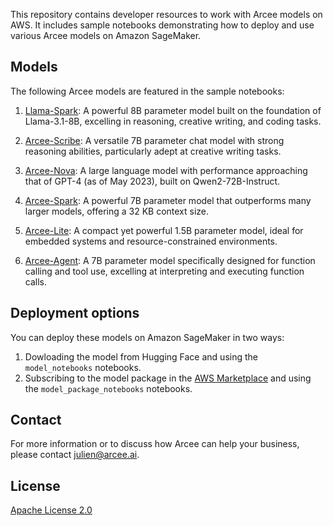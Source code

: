 This repository contains developer resources to work with Arcee models on AWS. It includes sample notebooks demonstrating how to deploy and use various Arcee models on Amazon SageMaker.


## Models

The following Arcee models are featured in the sample notebooks:

1. [Llama-Spark](https://huggingface.co/arcee-ai/Llama-Spark): A powerful 8B parameter model built on the foundation of Llama-3.1-8B, excelling in reasoning, creative writing, and coding tasks.

2. [Arcee-Scribe](https://huggingface.co/arcee-ai/Arcee-Scribe): A versatile 7B parameter chat model with strong reasoning abilities, particularly adept at creative writing tasks.

3. [Arcee-Nova](https://huggingface.co/arcee-ai/Arcee-Nova): A large language model with performance approaching that of GPT-4 (as of May 2023), built on Qwen2-72B-Instruct.

4. [Arcee-Spark](https://huggingface.co/arcee-ai/Arcee-Spark): A powerful 7B parameter model that outperforms many larger models, offering a 32 KB context size.

5. [Arcee-Lite](https://huggingface.co/arcee-ai/arcee-lite): A compact yet powerful 1.5B parameter model, ideal for embedded systems and resource-constrained environments.

6. [Arcee-Agent](https://huggingface.co/arcee-ai/Arcee-Agent): A 7B parameter model specifically designed for function calling and tool use, excelling at interpreting and executing function calls.

## Deployment options

You can deploy these models on Amazon SageMaker in two ways:

1. Dowloading the model from Hugging Face and using the `model_notebooks` notebooks.
2. Subscribing to the model package in the [AWS Marketplace](https://aws.amazon.com/marketplace/seller-profile?id=seller-r7b33ivdczgs6) and using the `model_package_notebooks` notebooks.

## Contact

For more information or to discuss how Arcee can help your business, please contact julien@arcee.ai.

## License

[Apache License 2.0](LICENSE)
